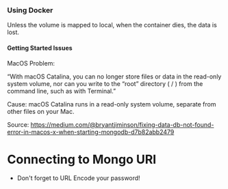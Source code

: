 ### Using Docker

Unless the volume is mapped to local, when the container dies, the data is lost.

#### Getting Started Issues

MacOS Problem:

“With macOS Catalina, you can no longer store files or
 data in the read-only system volume, nor can you write
  to the “root” directory ( / ) from the command line, 
  such as with Terminal.”

Cause: macOS Catalina runs in a read-only system volume, separate from other files on your Mac. 
 
Source: https://medium.com/@bryantjiminson/fixing-data-db-not-found-error-in-macos-x-when-starting-mongodb-d7b82abb2479

# Connecting to Mongo URI

- Don't forget to URL Encode your password!
